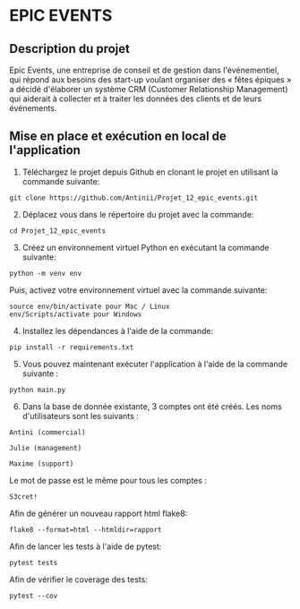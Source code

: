 
# EPIC EVENTS


## Description du projet

Epic Events, une entreprise de conseil et de gestion dans l'événementiel, qui répond aux besoins des start-up voulant organiser des « fêtes épiques » a décidé d'élaborer un système CRM (Customer
Relationship Management) qui aiderait à collecter et à traiter les données des clients et de leurs événements.

## Mise en place et exécution en local de l'application

1. Téléchargez le projet depuis Github en clonant le projet en utilisant la commande suivante:  
```
git clone https://github.com/Antinii/Projet_12_epic_events.git
```
2. Déplacez vous dans le répertoire du projet avec la commande:
```
cd Projet_12_epic_events
```
3. Créez un environnement virtuel Python en exécutant la commande suivante:
```
python -m venv env 
```
Puis, activez votre environnement virtuel avec la commande suivante:
```
source env/bin/activate pour Mac / Linux
env/Scripts/activate pour Windows
```
4. Installez les dépendances à l'aide de la commande:
```
pip install -r requirements.txt
```
5. Vous pouvez maintenant exécuter l'application à l'aide de la commande suivante :
```		
python main.py
```
6. Dans la base de donnée existante, 3 comptes ont été créés. Les noms d'utilisateurs sont les suivants :
```		
Antini (commercial)
```
```		
Julie (management)
```
```
Maxime (support)
```
Le mot de passe est le même pour tous les comptes :
```		
S3cret!
```

Afin de générer un nouveau rapport html flake8:
```		
flake8 --format=html --htmldir=rapport
```
Afin de lancer les tests à l'aide de pytest:
```
pytest tests
```
Afin de vérifier le coverage des tests:
```
pytest --cov
```
